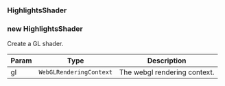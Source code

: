 <a name="HighlightsShader"></a>

### HighlightsShader

<a name="new_HighlightsShader_new"></a>

### new HighlightsShader
Create a GL shader.


| Param | Type | Description |
| --- | --- | --- |
| gl | <code>WebGLRenderingContext</code> | The webgl rendering context. |

